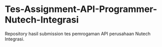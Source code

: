 # Tes-Assignment-API-Programmer-Nutech-Integrasi
Repository hasil submission tes pemrogaman API perusahaan Nutech Integrasi.
